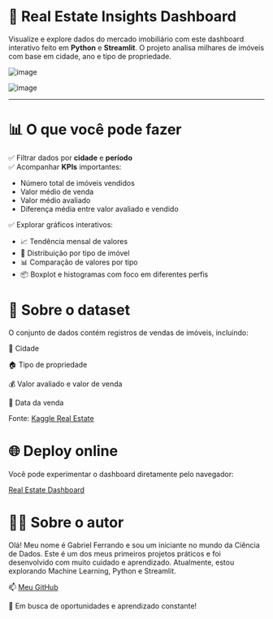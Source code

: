 # 🏡 Real Estate Insights Dashboard

Visualize e explore dados do mercado imobiliário com este dashboard interativo feito em **Python** e **Streamlit**. O projeto analisa milhares de imóveis com base em cidade, ano e tipo de propriedade.

![image](https://github.com/user-attachments/assets/8af595d2-7155-437b-9b63-da33cafcea42)

![image](https://github.com/user-attachments/assets/e3826241-3fae-47c0-8f95-84b582fbe4d6)

---

# 📊 O que você pode fazer

✅ Filtrar dados por **cidade** e **período**  
✅ Acompanhar **KPIs** importantes:
- Número total de imóveis vendidos
- Valor médio de venda
- Valor médio avaliado
- Diferença média entre valor avaliado e vendido

✅ Explorar gráficos interativos:
- 📈 Tendência mensal de valores
- 🥧 Distribuição por tipo de imóvel
- 📊 Comparação de valores por tipo
- 📦 Boxplot e histogramas com foco em diferentes perfis

# 🧠 Sobre o dataset

O conjunto de dados contém registros de vendas de imóveis, incluindo:

📍 Cidade

🏠 Tipo de propriedade

💰 Valor avaliado e valor de venda

📅 Data da venda

Fonte: [Kaggle Real Estate](https://www.kaggle.com/datasets/omniamahmoudsaeed/real-estate-sales-2001-2022)

# 🌐 Deploy online

Você pode experimentar o dashboard diretamente pelo navegador:

[Real Estate Dashboard](https://real-estate-dashboard.streamlit.app/)

# 👨‍💻 Sobre o autor
Olá! Meu nome é Gabriel Ferrando e sou um iniciante no mundo da Ciência de Dados. Este é um dos meus primeiros projetos práticos e foi desenvolvido com muito cuidado e aprendizado. Atualmente, estou explorando Machine Learning, Python e Streamlit.

📫 [Meu GitHub](https://github.com/GabrielFerrando)

💼 Em busca de oportunidades e aprendizado constante!

